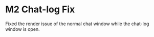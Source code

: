 # M2 Chat-log Fix
Fixed the render issue of the normal chat window while the chat-log window is open.
